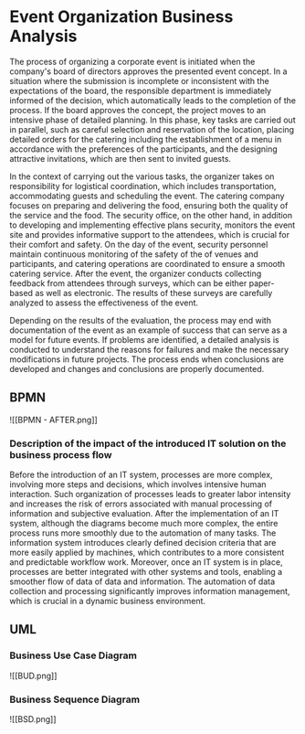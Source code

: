 # Event Organization Business Analysis

The process of organizing a corporate event is initiated when the company's board of directors approves the presented event concept. In a situation where the submission is incomplete or inconsistent with the expectations of the board, the responsible department is immediately informed of the decision, which automatically leads to the completion of the process. If the board approves the concept, the project moves to an intensive phase of detailed planning. In this phase, key tasks are carried out in parallel, such as careful selection and reservation of the location, placing detailed orders for the catering including the establishment of a menu in accordance with the preferences of the participants, and the designing attractive invitations, which are then sent to invited guests.

In the context of carrying out the various tasks, the organizer takes on responsibility for logistical coordination, which includes transportation, accommodating guests and scheduling the event. The catering company focuses on preparing and delivering the food, ensuring both the quality of the service and the food. The security office, on the other hand, in addition to developing and implementing effective plans security, monitors the event site and provides informative support to the attendees, which is crucial for their comfort and safety. On the day of the event, security personnel maintain continuous monitoring of the safety of the of venues and participants, and catering operations are coordinated to ensure a smooth catering service. After the event, the organizer conducts collecting feedback from attendees through surveys, which can be either paper-based as well as electronic. The results of these surveys are carefully analyzed to assess the effectiveness of the event.

Depending on the results of the evaluation, the process may end with documentation of the event as an example of success that can serve as a model for future events. If problems are identified, a detailed analysis is conducted to understand the reasons for failures and make the necessary modifications in future projects. The process ends when conclusions are developed and changes and conclusions are properly documented. 

## BPMN

![[BPMN - AFTER.png]]

### Description of the impact of the introduced IT solution on the business process flow

Before the introduction of an IT system, processes are more complex, involving more steps and decisions, which involves intensive human interaction. Such organization of processes leads to greater labor intensity and increases the risk of errors associated with manual processing of information and subjective evaluation. After the implementation of an IT system, although the diagrams become much more complex, the entire process runs more smoothly due to the automation of many tasks. The information system introduces clearly defined decision criteria that are more easily applied by machines, which contributes to a more consistent and predictable workflow work. Moreover, once an IT system is in place, processes are better integrated with other systems and tools, enabling a smoother flow of data of data and information. The automation of data collection and processing significantly improves information management, which is crucial in a dynamic business environment. 

## UML

### Business Use Case Diagram

![[BUD.png]]

### Business Sequence Diagram

![[BSD.png]]
